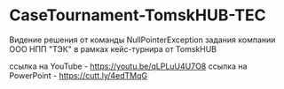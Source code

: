 # CaseTournament-TomskHUB-TEC
Видение решения от команды NullPointerException задания компании ООО НПП "ТЭК" в рамках кейс-турнира от TomskHUB

ссылка на YouTube - https://youtu.be/qLPLuU4U7O8 </b>
ссылка на PowerPoint - https://cutt.ly/4edTMqG

